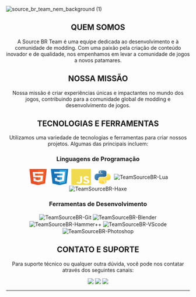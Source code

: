 ![source_br_team_nem_background (1)](https://github.com/user-attachments/assets/6b2b2384-0585-4bb8-9d7b-f365aacc70f1)

<div align="center">

## QUEM SOMOS

A Source BR Team é uma equipe dedicada ao desenvolvimento e à comunidade de modding. Com uma paixão pela criação de conteúdo inovador e de qualidade, nos empenhamos em levar a comunidade de jogos a novos patamares.

## NOSSA MISSÃO

Nossa missão é criar experiências únicas e impactantes no mundo dos jogos, contribuindo para a comunidade global de modding e desenvolvimento de jogos.


## TECNOLOGIAS E FERRAMENTAS

Utilizamos uma variedade de tecnologias e ferramentas para criar nossos projetos. Algumas das principais incluem:

### Linguagens de Programação

<img align="center" alt="TeamSouceBR-HTML" height="45" width="55" src="https://raw.githubusercontent.com/devicons/devicon/master/icons/html5/html5-original.svg">
<img align="center" alt="TeamSourceBR-CSS" height="45" width="55" src="https://raw.githubusercontent.com/devicons/devicon/master/icons/css3/css3-original.svg">
<img align="center" alt="TeamSourceBR-Js" height="45" width="55" src="https://raw.githubusercontent.com/devicons/devicon/master/icons/javascript/javascript-plain.svg">
<img align="center" alt="TeamSourceBR-Python" height="45" width="55" src="https://raw.githubusercontent.com/devicons/devicon/master/icons/python/python-original.svg">
<img align="center" alt="TeamSourceBR-Lua" height="45" width="55" src="https://cdn.jsdelivr.net/gh/devicons/devicon@latest/icons/lua/lua-original.svg">
<img align="center" alt="TeamSourceBR-Haxe" height="45" width="55" src="https://cdn.jsdelivr.net/gh/devicons/devicon@latest/icons/haxe/haxe-original.svg">

### Ferramentas de Desenvolvimento

<img align="center" alt="TeamSourceBR-Git" height="45" width="55" src="https://cdn.jsdelivr.net/gh/devicons/devicon@latest/icons/git/git-original.svg">
<img align="center" alt="TeamSourceBR-Blender" height="45" width="55" src="https://cdn.jsdelivr.net/gh/devicons/devicon@latest/icons/blender/blender-original.svg">
<img align="center" alt="TeamSourceBR-Hammer++" height="45" width="47" src="https://cdn.discordapp.com/attachments/1274483884142366894/1283128912435740672/image.png?ex=66f3aaac&is=66f2592c&hm=cd0acd33343a36ca70cdd73a3630dd3d79751165f72146df0bcb9509c68eb29e&">
<img align="center" alt="TeamSourceBR-VScode" height="45" width="55" src="https://cdn.jsdelivr.net/gh/devicons/devicon@latest/icons/vscode/vscode-original.svg">
<img align="center" alt="TeamSourceBR-Photoshop" height="45" width="55" src="https://cdn.jsdelivr.net/gh/devicons/devicon@latest/icons/photoshop/photoshop-original.svg">

## CONTATO E SUPORTE

Para suporte técnico ou qualquer outra dúvida, você pode nos contatar através dos seguintes canais:

<div>
   <a href="https://www.youtube.com/@SourceBRTeam" target="_blank"><img src="https://img.shields.io/badge/YouTube-FF0000?style=for-the-badge&logo=youtube&logoColor=white" target="_blank"></a>
 <a href="https://discord.gg/tVNv6SNZZT" target="_blank"><img src="https://img.shields.io/badge/Discord-7289DA?style=for-the-badge&logo=discord&logoColor=white" target="_blank"></a>
   <a href="https://www.moddb.com/company/source-br" target="_blank"><img src="https://cdn.discordapp.com/attachments/1274483884142366894/1279969898495213578/image.png?ex=66f40a1c&is=66f2b89c&hm=bbfd8f2c7b0d9a3a975da61f5149b571ed277e0a4eb90a82433120dab4709a71&" target="_blank"></a> 
</div>

<hr>

